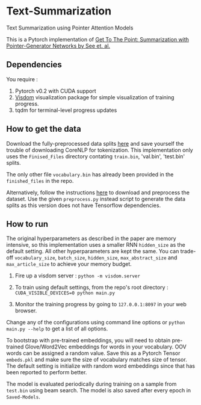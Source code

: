 # Text-Summarization

Text Summarization using Pointer Attention Models

This is a Pytorch implementation of [Get To The Point: Summarization with Pointer-Generator Networks by See et. al.](https://arxiv.org/abs/1704.04368)

## Dependencies
You require :

1. Pytorch v0.2 with CUDA support
2. [Visdom](https://github.com/facebookresearch/visdom/) visualization package for simple visualization of training progress.
3. tqdm for terminal-level progress updates

## How to get the data

Download the fully-preprocessed data splits [here](https://github.com/JafferWilson/Process-Data-of-CNN-DailyMail) and save yourself the trouble of downloading CoreNLP for tokenization. 
This implementation only uses the `Finised_Files` directory contating `train.bin`, 'val.bin', 'test.bin' splits. 

The only other file `vocabulary.bin` has already been provided in the `finished_files` in the repo. 

Alternatively, follow the instructions [here](https://github.com/abisee/cnn-dailymail) to download and preprocess the dataset.
Use the given `preprocess.py` instead script to generate the data splits as this version does not have Tensorflow dependencies. 


## How to run

The original hyperparameters as described in the paper are memory intensive, so this implementation uses a smaller RNN `hidden_size` as the default setting. All other hyperparameters are kept the same.
You can trade-off `vocabulary_size`, `batch_size`, `hidden_size`, `max_abstract_size` and `max_article_size` to achieve your memory budget.

1. Fire up a visdom server :
`python -m visdom.server`

2. To train using default settings, from the repo's root directory :
`CUDA_VISIBLE_DEVICES=0 python main.py`

3. Monitor the training progress by going to `127.0.0.1:8097` in your web browser.

Change any of the configurations using command line options or 
`python main.py --help` to get a list of all options.

To bootstrap with pre-trained embeddings, you will need to obtain pre-trained Glove/Word2Vec embeddings for words in your vocabulary. OOV words can be assigned a random value. Save this as a Pytorch Tensor `embeds.pkl` and make sure the size of vocabulary matches size of tensor. 
The default setting is initialize with random word embeddings since that has been reported to perform better. 

The model is evaluated periodically during training on a sample from `test.bin` using beam search. The model is also saved after every epoch in `Saved-Models`.